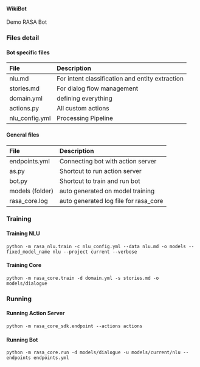 #### WikiBot
Demo RASA Bot

### Files detail

#### Bot specific files

| File        | Description  |
|:----------- |:-------------| 
| nlu.md      | For intent classification and entity extraction | 
| stories.md  | For dialog flow management |   
| domain.yml  | defining everything |
| actions.py  | All custom actions  |
| nlu_config.yml | Processing Pipeline  |


#### General files

| File        | Description  |
|:----------- |:-------------| 
| endpoints.yml | Connecting bot with action server | 
| as.py  | Shortcut to run action server |   
| bot.py | Shortcut to train and run bot |
| models (folder) | auto generated on model training |
| rasa_core.log | auto generated log file for rasa_core |



### Training

#### Training NLU
```
python -m rasa_nlu.train -c nlu_config.yml --data nlu.md -o models --fixed_model_name nlu --project current --verbose
```

#### Training Core
```
python -m rasa_core.train -d domain.yml -s stories.md -o models/dialogue
```

### Running

#### Running Action Server
```
python -m rasa_core_sdk.endpoint --actions actions
```

#### Running Bot
```
python -m rasa_core.run -d models/dialogue -u models/current/nlu --endpoints endpoints.yml
```



